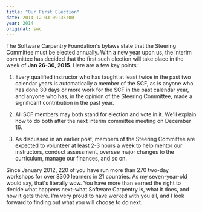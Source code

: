 ```yaml
---
title: "Our First Election"
date: 2014-12-03 09:35:00
year: 2014
original: swc
---
```

<p>
  The Software Carpentry Foundation's bylaws
  state that the Steering Committee must be elected annually.
  With a new year upon us,
  the interim committee has decided that the first such election will take place
  in the week of <strong>Jan 26-30, 2015</strong>.
  Here are a few key points:
</p>
<ol>
  <li>
    <p>
      Every qualified instructor who has taught at least twice in the past two calendar years
      is automatically a member of the SCF,
      as is anyone who has done 30 days or more work for the SCF in the past calendar year,
      and anyone who has,
      in the opinion of the Steering Committee,
      made a significant contribution in the past year.
    </p>
  </li>
  <li>
    <p>
      All SCF members may both stand for election and vote in it.
      We'll explain how to do both after the next interim committee meeting on December 16.
    </p>
  </li>
  <li>
    <p>
      As discussed in an earlier post,
      members of the Steering Committee are expected to volunteer at least 2-3 hours a week
      to help mentor our instructors,
      conduct assessment,
      oversee major changes to the curriculum,
      manage our finances,
      and so on.
    </p>
  </li>
</ol>
<p>
  Since January 2012,
  220 of you have run more than 270 two-day workshops for over 8300 learners in 21 countries.
  As my seven-year-old would say,
  that's literally wow.
  You have more than earned the right to decide what happens next–what
  Software Carpentry is, what it does, and how it gets there.
  I'm very proud to have worked with you all,
  and I look forward to finding out what you will choose to do next.
</p>

